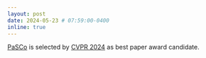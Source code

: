 ```yaml
---
layout: post
date: 2024-05-23 # 07:59:00-0400
inline: true
---
```


[PaSCo](https://astra-vision.github.io/PaSCo/) is selected by [CVPR 2024](https://cvpr.thecvf.com/) as best paper award candidate.
